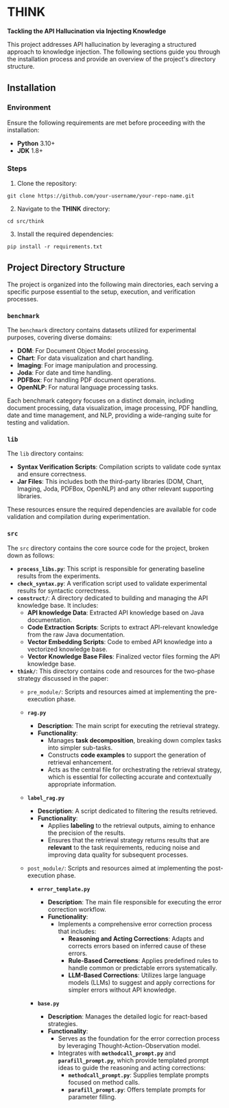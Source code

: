 # THINK

**Tackling the API Hallucination via Injecting Knowledge**

This project addresses API hallucination by leveraging a structured approach to knowledge injection. The following sections guide you through the installation process and provide an overview of the project's directory structure.

## Installation

### Environment

Ensure the following requirements are met before proceeding with the installation:
- **Python** 3.10+
- **JDK** 1.8+

### Steps

1. Clone the repository:
```
git clone https://github.com/your-username/your-repo-name.git
```
2. Navigate to the **THINK** directory:
```
cd src/think
```
3. Install the required dependencies:
```
pip install -r requirements.txt
```
## Project Directory Structure

The project is organized into the following main directories, each serving a specific purpose essential to the setup, execution, and verification processes.

### `benchmark`

The `benchmark` directory contains datasets utilized for experimental purposes, covering diverse domains:

- **DOM**: For Document Object Model processing.
- **Chart**: For data visualization and chart handling.
- **Imaging**: For image manipulation and processing.
- **Joda**: For date and time handling.
- **PDFBox**: For handling PDF document operations.
- **OpenNLP**: For natural language processing tasks.

Each benchmark category focuses on a distinct domain, including document processing, data visualization, image processing, PDF handling, date and time management, and NLP, providing a wide-ranging suite for testing and validation.

### `lib`

The `lib` directory contains:

- **Syntax Verification Scripts**: Compilation scripts to validate code syntax and ensure correctness.
- **Jar Files**: This includes both the third-party libraries (DOM, Chart, Imaging, Joda, PDFBox, OpenNLP) and any other relevant supporting libraries.

These resources ensure the required dependencies are available for code validation and compilation during experimentation.

### `src`

The `src` directory contains the core source code for the project, broken down as follows:

- **`process_libs.py`**: This script is responsible for generating baseline results from the experiments.
- **`check_syntax.py`**: A verification script used to validate experimental results for syntactic correctness.
- **`construct/`**: A directory dedicated to building and managing the API knowledge base. It includes:
    - **API knowledge Data**: Extracted API knowledge based on Java documentation.
    - **Code Extraction Scripts**: Scripts to extract API-relevant knowledge from the raw Java documentation.
    - **Vector Embedding Scripts**: Code to embed API knowledge into a vectorized knowledge base.
    - **Vector Knowledge Base Files**: Finalized vector files forming the API knowledge base.
- **`think/`**: This directory contains code and resources for the two-phase strategy discussed in the paper:
    - `pre_module/`: Scripts and resources aimed at implementing the pre-execution phase.
    - **`rag.py`**
      - **Description**: The main script for executing the retrieval strategy.
      - **Functionality**: 
        - Manages **task decomposition**, breaking down complex tasks into simpler sub-tasks.
        - Constructs **code examples** to support the generation of retrieval enhancement.
        - Acts as the central file for orchestrating the retrieval strategy, which is essential for collecting accurate and contextually appropriate information.
    
    - **`label_rag.py`**
      - **Description**: A script dedicated to filtering the results retrieved.
      - **Functionality**: 
        - Applies **labeling** to the retrieval outputs, aiming to enhance the precision of the results.
        - Ensures that the retrieval strategy returns results that are **relevant** to the task requirements, reducing noise and improving data quality for subsequent processes.


    - `post_module/`: Scripts and resources aimed at implementing the post-execution phase.
        - **`error_template.py`**
          - **Description**: The main file responsible for executing the error correction workflow.
          - **Functionality**:
            - Implements a comprehensive error correction process that includes:
              - **Reasoning and Acting Corrections**: Adapts and corrects errors based on inferred cause of these errors.
              - **Rule-Based Corrections**: Applies predefined rules to handle common or predictable errors systematically.
              - **LLM-Based Corrections**: Utilizes large language models (LLMs) to suggest and apply corrections for simpler errors without API knowledge.
        
        - **`base.py`**
          - **Description**: Manages the detailed logic for react-based strategies.
          - **Functionality**:
            - Serves as the foundation for the error correction process by leveraging Thought-Action-Observation model.
            - Integrates with **`methodcall_prompt.py`** and **`parafill_prompt.py`**, which provide templated prompt ideas to guide the reasoning and acting corrections:
              - **`methodcall_prompt.py`**: Supplies template prompts focused on method calls.
              - **`parafill_prompt.py`**: Offers template prompts for parameter filling.
 
